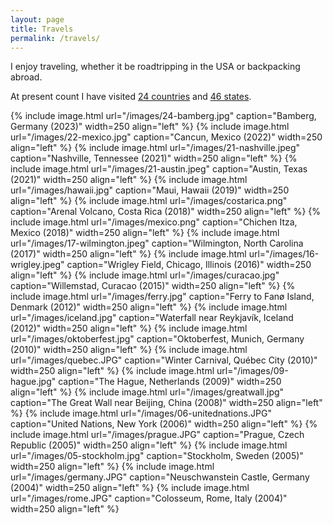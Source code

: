 ```yaml
---
layout: page
title: Travels
permalink: /travels/
---
```


I enjoy traveling, whether it be roadtripping in the USA or backpacking abroad. 

At present count I have visited <a href="/images/countries.png">24 countries</a> and <a href="/images/states.png">46 states</a>.

{% include image.html url="/images/24-bamberg.jpg" caption="Bamberg, Germany (2023)" width=250 align="left" %}
{% include image.html url="/images/22-mexico.jpg" caption="Cancun, Mexico (2022)" width=250 align="left" %}
{% include image.html url="/images/21-nashville.jpeg" caption="Nashville, Tennessee (2021)" width=250 align="left" %}
{% include image.html url="/images/21-austin.jpeg" caption="Austin, Texas (2021)" width=250 align="left" %}
{% include image.html url="/images/hawaii.jpg" caption="Maui, Hawaii (2019)" width=250 align="left" %}
{% include image.html url="/images/costarica.png" caption="Arenal Volcano, Costa Rica (2018)" width=250 align="left" %}
{% include image.html url="/images/mexico.png" caption="Chichen Itza, Mexico (2018)" width=250 align="left" %}
{% include image.html url="/images/17-wilmington.jpeg" caption="Wilmington, North Carolina (2017)" width=250 align="left" %}
{% include image.html url="/images/16-wrigley.jpeg" caption="Wrigley Field, Chicago, Illinois (2016)" width=250 align="left" %}
{% include image.html url="/images/curacao.jpg" caption="Willemstad, Curacao (2015)" width=250 align="left" %}
{% include image.html url="/images/ferry.jpg" caption="Ferry to Fanø Island, Denmark (2012)" width=250 align="left" %}
{% include image.html url="/images/iceland.jpg" caption="Waterfall near Reykjavík, Iceland (2012)" width=250 align="left" %}
{% include image.html url="/images/oktoberfest.jpg" caption="Oktoberfest, Munich, Germany (2010)" width=250 align="left" %}
{% include image.html url="/images/quebec.JPG" caption="Winter Carnival, Québec City (2010)" width=250 align="left" %}
{% include image.html url="/images/09-hague.jpg" caption="The Hague, Netherlands (2009)" width=250 align="left" %}
{% include image.html url="/images/greatwall.jpg" caption="The Great Wall near Beijing, China (2008)" width=250 align="left" %}
{% include image.html url="/images/06-unitednations.JPG" caption="United Nations, New York (2006)" width=250 align="left" %}
{% include image.html url="/images/prague.JPG" caption="Prague, Czech Republic (2005)" width=250 align="left" %}
{% include image.html url="/images/05-stockholm.jpg" caption="Stockholm, Sweden (2005)" width=250 align="left" %}
{% include image.html url="/images/germany.JPG" caption="Neuschwanstein Castle, Germany (2004)" width=250 align="left" %}
{% include image.html url="/images/rome.JPG" caption="Colosseum, Rome, Italy (2004)" width=250 align="left" %}







